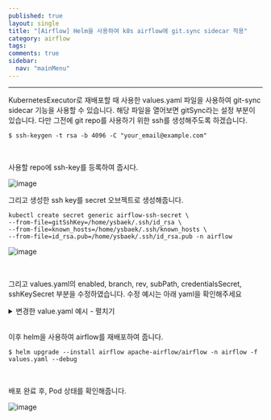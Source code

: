 ```yaml
---
published: true
layout: single
title: "[Airflow] Helm을 사용하여 k8s airflow에 git.sync sidecar 적용"
category: airflow
tags:
comments: true
sidebar:
  nav: "mainMenu"
---
```

* * *

KubernetesExecutor로 재배포할 때 사용한 values.yaml 파일을 사용하여 git-sync sidecar 기능을 사용할 수 있습니다. 
해당 파일을 열어보면 gitSync라는 설정 부분이 있습니다. 다만 그전에 git repo를 사용하기 위한 ssh를 생성해주도록 하겠습니다.

```
$ ssh-keygen -t rsa -b 4096 -C "your_email@example.com"
```

<br>

사용할 repo에 ssh-key를 등록하여 줍시다.

![image](https://github.com/ysbaekFox/ysbaekFox.github.io/assets/54944434/99048f30-a319-4723-9725-979926adb852)

그리고 생성한 ssh key를 secret 오브젝트로 생성해줍니다.

```
kubectl create secret generic airflow-ssh-secret \
--from-file=gitSshKey=/home/ysbaek/.ssh/id_rsa \
--from-file=known_hosts=/home/ysbaek/.ssh/known_hosts \
--from-file=id_rsa.pub=/home/ysbaek/.ssh/id_rsa.pub -n airflow
```

![image](https://github.com/ysbaekFox/ysbaekFox.github.io/assets/54944434/c99f3f59-3e3e-4ed5-9d98-ba816c2477f7)

<br>

그리고 values.yaml의 enabled, branch, rev, subPath, credentialsSecret, sshKeySecret 부분을 수정하였습니다. 수정 예시는 아래 yaml을 확인해주세요

<details>
<summary>변경한 value.yaml 예시 - 펼치기 </summary>
<div markdown="1">

```
# Git sync
dags:
  persistence:
    # Annotations for dags PVC
    annotations: {}
    # Enable persistent volume for storing dags
    enabled: false
    # Volume size for dags
    size: 1Gi
    # If using a custom storageClass, pass name here
    storageClassName:
    # access mode of the persistent volume
    accessMode: ReadWriteOnce
    ## the name of an existing PVC to use
    existingClaim:
    ## optional subpath for dag volume mount
    subPath: ~
  gitSync:
    enabled: true

    # git repo clone url
    # ssh example: git@github.com:apache/airflow.git
    # https example: https://github.com/apache/airflow.git
    repo: git@github.com:{your-id}}/{your-repo}.git
    branch: {branch-name}
    rev: HEAD
    depth: 1
    # the number of consecutive failures allowed before aborting
    maxFailures: 10 # 이 값 바꾸지 않으면, airflow-triggerer-0 / airflow-scheduler가 restart 됨.
    # subpath within the repo where dags are located
    # should be "" if dags are at repo root
    subPath: "dags/"
    # if your repo needs a user name password
    # you can load them to a k8s secret like the one below
    #   ---
    #   apiVersion: v1
    #   kind: Secret
    #   metadata:
    #     name: git-credentials
    #   data:
    #     GIT_SYNC_USERNAME: <base64_encoded_git_username>
    #     GIT_SYNC_PASSWORD: <base64_encoded_git_password>
    # and specify the name of the secret below
    #
    # credentialsSecret: git-credentials
    #
    #
    # If you are using an ssh clone url, you can load
    # the ssh private key to a k8s secret like the one below
    #   ---
    #   apiVersion: v1
    #   kind: Secret
    #   metadata:
    #     name: airflow-ssh-secret
    #   data:
    #     # key needs to be gitSshKey
    #     gitSshKey: <base64_encoded_data>
    # and specify the name of the secret below
    sshKeySecret: airflow-ssh-secret
    #
    # If you are using an ssh private key, you can additionally
    # specify the content of your known_hosts file, example:
    #
    # knownHosts: |
    #    <host1>,<ip1> <key1>
    #    <host2>,<ip2> <key2>

    # interval between git sync attempts in seconds
    # high values are more likely to cause DAGs to become out of sync between different components
    # low values cause more traffic to the remote git repository
    wait: 60
    containerName: git-sync
    uid: 65533

    # When not set, the values defined in the global securityContext will be used
    securityContext: {}
    #  runAsUser: 65533
    #  runAsGroup: 0

    securityContexts:
      container: {}

    # Mount additional volumes into git-sync. It can be templated like in the following example:
    #   extraVolumeMounts:
    #     - name: my-templated-extra-volume
    #       mountPath: "{{ .Values.my_custom_path }}"
    #       readOnly: true
    extraVolumeMounts: []
    env: []
    # Supported env vars for gitsync can be found at https://github.com/kubernetes/git-sync
    # - name: ""
    #   value: ""

    resources: {}
    #  limits:
    #   cpu: 100m
    #   memory: 128Mi
    #  requests:
    #   cpu: 100m
    #   memory: 128Mi
```
</div>
</details>

<br>

이후 helm을 사용하여 airflow를 재배포하여 줍니다.

```
$ helm upgrade --install airflow apache-airflow/airflow -n airflow -f values.yaml --debug
```

<br>

배포 완료 후, Pod 상태를 확인해줍니다.

![image](https://github.com/ysbaekFox/ysbaekFox.github.io/assets/54944434/22f11585-d810-4929-b47a-54803b4d4fee)
